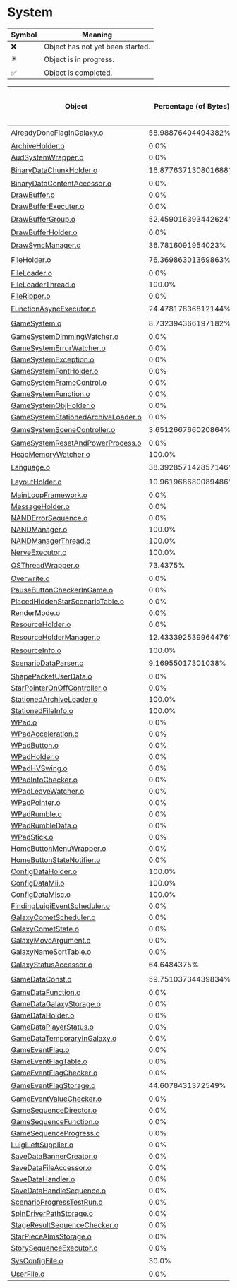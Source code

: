 # System
| Symbol | Meaning 
| ------------- | ------------- 
| :x: | Object has not yet been started. 
| :eight_pointed_black_star: | Object is in progress. 
| :white_check_mark: | Object is completed. 


| Object | Percentage (of Bytes) | Functions Done / Total Functions | Percentage (Functions) | Status 
| ------------- | ------------- | ------------- | ------------- | ------------- 
| [AlreadyDoneFlagInGalaxy.o](https://github.com/shibbo/Petari/blob/master/docs/lib/System/AlreadyDoneFlagInGalaxy.md) | 58.98876404494382% | 7 / 9 | 77.77777777777779% | :eight_pointed_black_star: 
| [ArchiveHolder.o](https://github.com/shibbo/Petari/blob/master/docs/lib/System/ArchiveHolder.md) | 0.0% | 0 / 8 | 0.0% | :x: 
| [AudSystemWrapper.o](https://github.com/shibbo/Petari/blob/master/docs/lib/System/AudSystemWrapper.md) | 0.0% | 0 / 20 | 0.0% | :x: 
| [BinaryDataChunkHolder.o](https://github.com/shibbo/Petari/blob/master/docs/lib/System/BinaryDataChunkHolder.md) | 16.877637130801688% | 2 / 7 | 28.57142857142857% | :eight_pointed_black_star: 
| [BinaryDataContentAccessor.o](https://github.com/shibbo/Petari/blob/master/docs/lib/System/BinaryDataContentAccessor.md) | 0.0% | 0 / 12 | 0.0% | :x: 
| [DrawBuffer.o](https://github.com/shibbo/Petari/blob/master/docs/lib/System/DrawBuffer.md) | 0.0% | 0 / 19 | 0.0% | :x: 
| [DrawBufferExecuter.o](https://github.com/shibbo/Petari/blob/master/docs/lib/System/DrawBufferExecuter.md) | 0.0% | 0 / 10 | 0.0% | :x: 
| [DrawBufferGroup.o](https://github.com/shibbo/Petari/blob/master/docs/lib/System/DrawBufferGroup.md) | 52.459016393442624% | 12 / 19 | 63.1578947368421% | :eight_pointed_black_star: 
| [DrawBufferHolder.o](https://github.com/shibbo/Petari/blob/master/docs/lib/System/DrawBufferHolder.md) | 0.0% | 0 / 15 | 0.0% | :x: 
| [DrawSyncManager.o](https://github.com/shibbo/Petari/blob/master/docs/lib/System/DrawSyncManager.md) | 36.7816091954023% | 10 / 17 | 58.82352941176471% | :eight_pointed_black_star: 
| [FileHolder.o](https://github.com/shibbo/Petari/blob/master/docs/lib/System/FileHolder.md) | 76.36986301369863% | 10 / 12 | 83.33333333333334% | :eight_pointed_black_star: 
| [FileLoader.o](https://github.com/shibbo/Petari/blob/master/docs/lib/System/FileLoader.md) | 0.0% | 0 / 16 | 0.0% | :x: 
| [FileLoaderThread.o](https://github.com/shibbo/Petari/blob/master/docs/lib/System/FileLoaderThread.md) | 100.0% | 6 / 6 | 100.0% | :white_check_mark: 
| [FileRipper.o](https://github.com/shibbo/Petari/blob/master/docs/lib/System/FileRipper.md) | 0.0% | 0 / 7 | 0.0% | :x: 
| [FunctionAsyncExecutor.o](https://github.com/shibbo/Petari/blob/master/docs/lib/System/FunctionAsyncExecutor.md) | 24.47817836812144% | 5 / 17 | 29.411764705882355% | :eight_pointed_black_star: 
| [GameSystem.o](https://github.com/shibbo/Petari/blob/master/docs/lib/System/GameSystem.md) | 8.732394366197182% | 1 / 32 | 3.125% | :eight_pointed_black_star: 
| [GameSystemDimmingWatcher.o](https://github.com/shibbo/Petari/blob/master/docs/lib/System/GameSystemDimmingWatcher.md) | 0.0% | 0 / 2 | 0.0% | :x: 
| [GameSystemErrorWatcher.o](https://github.com/shibbo/Petari/blob/master/docs/lib/System/GameSystemErrorWatcher.md) | 0.0% | 0 / 23 | 0.0% | :x: 
| [GameSystemException.o](https://github.com/shibbo/Petari/blob/master/docs/lib/System/GameSystemException.md) | 0.0% | 0 / 4 | 0.0% | :x: 
| [GameSystemFontHolder.o](https://github.com/shibbo/Petari/blob/master/docs/lib/System/GameSystemFontHolder.md) | 0.0% | 0 / 4 | 0.0% | :x: 
| [GameSystemFrameControl.o](https://github.com/shibbo/Petari/blob/master/docs/lib/System/GameSystemFrameControl.md) | 0.0% | 0 / 2 | 0.0% | :x: 
| [GameSystemFunction.o](https://github.com/shibbo/Petari/blob/master/docs/lib/System/GameSystemFunction.md) | 0.0% | 0 / 48 | 0.0% | :x: 
| [GameSystemObjHolder.o](https://github.com/shibbo/Petari/blob/master/docs/lib/System/GameSystemObjHolder.md) | 0.0% | 0 / 20 | 0.0% | :x: 
| [GameSystemStationedArchiveLoader.o](https://github.com/shibbo/Petari/blob/master/docs/lib/System/GameSystemStationedArchiveLoader.md) | 0.0% | 0 / 52 | 0.0% | :x: 
| [GameSystemSceneController.o](https://github.com/shibbo/Petari/blob/master/docs/lib/System/GameSystemSceneController.md) | 3.651266766020864% | 5 / 78 | 6.41025641025641% | :eight_pointed_black_star: 
| [GameSystemResetAndPowerProcess.o](https://github.com/shibbo/Petari/blob/master/docs/lib/System/GameSystemResetAndPowerProcess.md) | 0.0% | 0 / 36 | 0.0% | :x: 
| [HeapMemoryWatcher.o](https://github.com/shibbo/Petari/blob/master/docs/lib/System/HeapMemoryWatcher.md) | 100.0% | 19 / 19 | 100.0% | :white_check_mark: 
| [Language.o](https://github.com/shibbo/Petari/blob/master/docs/lib/System/Language.md) | 38.392857142857146% | 2 / 7 | 28.57142857142857% | :eight_pointed_black_star: 
| [LayoutHolder.o](https://github.com/shibbo/Petari/blob/master/docs/lib/System/LayoutHolder.md) | 10.961968680089486% | 2 / 12 | 16.666666666666664% | :eight_pointed_black_star: 
| [MainLoopFramework.o](https://github.com/shibbo/Petari/blob/master/docs/lib/System/MainLoopFramework.md) | 0.0% | 0 / 34 | 0.0% | :x: 
| [MessageHolder.o](https://github.com/shibbo/Petari/blob/master/docs/lib/System/MessageHolder.md) | 0.0% | 0 / 19 | 0.0% | :x: 
| [NANDErrorSequence.o](https://github.com/shibbo/Petari/blob/master/docs/lib/System/NANDErrorSequence.md) | 0.0% | 0 / 56 | 0.0% | :x: 
| [NANDManager.o](https://github.com/shibbo/Petari/blob/master/docs/lib/System/NANDManager.md) | 100.0% | 20 / 20 | 100.0% | :white_check_mark: 
| [NANDManagerThread.o](https://github.com/shibbo/Petari/blob/master/docs/lib/System/NANDManagerThread.md) | 100.0% | 5 / 5 | 100.0% | :white_check_mark: 
| [NerveExecutor.o](https://github.com/shibbo/Petari/blob/master/docs/lib/System/NerveExecutor.md) | 100.0% | 7 / 7 | 100.0% | :white_check_mark: 
| [OSThreadWrapper.o](https://github.com/shibbo/Petari/blob/master/docs/lib/System/OSThreadWrapper.md) | 73.4375% | 5 / 6 | 83.33333333333334% | :eight_pointed_black_star: 
| [Overwrite.o](https://github.com/shibbo/Petari/blob/master/docs/lib/System/Overwrite.md) | 0.0% | 0 / 63 | 0.0% | :x: 
| [PauseButtonCheckerInGame.o](https://github.com/shibbo/Petari/blob/master/docs/lib/System/PauseButtonCheckerInGame.md) | 0.0% | 0 / 5 | 0.0% | :x: 
| [PlacedHiddenStarScenarioTable.o](https://github.com/shibbo/Petari/blob/master/docs/lib/System/PlacedHiddenStarScenarioTable.md) | 0.0% | 0 / 1 | 0.0% | :x: 
| [RenderMode.o](https://github.com/shibbo/Petari/blob/master/docs/lib/System/RenderMode.md) | 0.0% | 0 / 4 | 0.0% | :x: 
| [ResourceHolder.o](https://github.com/shibbo/Petari/blob/master/docs/lib/System/ResourceHolder.md) | 0.0% | 0 / 13 | 0.0% | :x: 
| [ResourceHolderManager.o](https://github.com/shibbo/Petari/blob/master/docs/lib/System/ResourceHolderManager.md) | 12.433392539964476% | 3 / 22 | 13.636363636363635% | :eight_pointed_black_star: 
| [ResourceInfo.o](https://github.com/shibbo/Petari/blob/master/docs/lib/System/ResourceInfo.md) | 100.0% | 15 / 15 | 100.0% | :white_check_mark: 
| [ScenarioDataParser.o](https://github.com/shibbo/Petari/blob/master/docs/lib/System/ScenarioDataParser.md) | 9.16955017301038% | 5 / 25 | 20.0% | :eight_pointed_black_star: 
| [ShapePacketUserData.o](https://github.com/shibbo/Petari/blob/master/docs/lib/System/ShapePacketUserData.md) | 0.0% | 0 / 8 | 0.0% | :x: 
| [StarPointerOnOffController.o](https://github.com/shibbo/Petari/blob/master/docs/lib/System/StarPointerOnOffController.md) | 0.0% | 0 / 38 | 0.0% | :x: 
| [StationedArchiveLoader.o](https://github.com/shibbo/Petari/blob/master/docs/lib/System/StationedArchiveLoader.md) | 100.0% | 6 / 6 | 100.0% | :white_check_mark: 
| [StationedFileInfo.o](https://github.com/shibbo/Petari/blob/master/docs/lib/System/StationedFileInfo.md) | 100.0% | 1 / 1 | 100.0% | :white_check_mark: 
| [WPad.o](https://github.com/shibbo/Petari/blob/master/docs/lib/System/WPad.md) | 0.0% | 0 / 21 | 0.0% | :x: 
| [WPadAcceleration.o](https://github.com/shibbo/Petari/blob/master/docs/lib/System/WPadAcceleration.md) | 0.0% | 0 / 9 | 0.0% | :x: 
| [WPadButton.o](https://github.com/shibbo/Petari/blob/master/docs/lib/System/WPadButton.md) | 0.0% | 0 / 29 | 0.0% | :x: 
| [WPadHolder.o](https://github.com/shibbo/Petari/blob/master/docs/lib/System/WPadHolder.md) | 0.0% | 0 / 19 | 0.0% | :x: 
| [WPadHVSwing.o](https://github.com/shibbo/Petari/blob/master/docs/lib/System/WPadHVSwing.md) | 0.0% | 0 / 4 | 0.0% | :x: 
| [WPadInfoChecker.o](https://github.com/shibbo/Petari/blob/master/docs/lib/System/WPadInfoChecker.md) | 0.0% | 0 / 6 | 0.0% | :x: 
| [WPadLeaveWatcher.o](https://github.com/shibbo/Petari/blob/master/docs/lib/System/WPadLeaveWatcher.md) | 0.0% | 0 / 5 | 0.0% | :x: 
| [WPadPointer.o](https://github.com/shibbo/Petari/blob/master/docs/lib/System/WPadPointer.md) | 0.0% | 0 / 9 | 0.0% | :x: 
| [WPadRumble.o](https://github.com/shibbo/Petari/blob/master/docs/lib/System/WPadRumble.md) | 0.0% | 0 / 14 | 0.0% | :x: 
| [WPadRumbleData.o](https://github.com/shibbo/Petari/blob/master/docs/lib/System/WPadRumbleData.md) | 0.0% | 0 / 3 | 0.0% | :x: 
| [WPadStick.o](https://github.com/shibbo/Petari/blob/master/docs/lib/System/WPadStick.md) | 0.0% | 0 / 3 | 0.0% | :x: 
| [HomeButtonMenuWrapper.o](https://github.com/shibbo/Petari/blob/master/docs/lib/System/HomeButtonMenuWrapper.md) | 0.0% | 0 / 9 | 0.0% | :x: 
| [HomeButtonStateNotifier.o](https://github.com/shibbo/Petari/blob/master/docs/lib/System/HomeButtonStateNotifier.md) | 0.0% | 0 / 5 | 0.0% | :x: 
| [ConfigDataHolder.o](https://github.com/shibbo/Petari/blob/master/docs/lib/System/ConfigDataHolder.md) | 100.0% | 23 / 23 | 100.0% | :white_check_mark: 
| [ConfigDataMii.o](https://github.com/shibbo/Petari/blob/master/docs/lib/System/ConfigDataMii.md) | 100.0% | 10 / 10 | 100.0% | :white_check_mark: 
| [ConfigDataMisc.o](https://github.com/shibbo/Petari/blob/master/docs/lib/System/ConfigDataMisc.md) | 100.0% | 14 / 14 | 100.0% | :white_check_mark: 
| [FindingLuigiEventScheduler.o](https://github.com/shibbo/Petari/blob/master/docs/lib/System/FindingLuigiEventScheduler.md) | 0.0% | 0 / 17 | 0.0% | :x: 
| [GalaxyCometScheduler.o](https://github.com/shibbo/Petari/blob/master/docs/lib/System/GalaxyCometScheduler.md) | 0.0% | 0 / 27 | 0.0% | :x: 
| [GalaxyCometState.o](https://github.com/shibbo/Petari/blob/master/docs/lib/System/GalaxyCometState.md) | 0.0% | 0 / 14 | 0.0% | :x: 
| [GalaxyMoveArgument.o](https://github.com/shibbo/Petari/blob/master/docs/lib/System/GalaxyMoveArgument.md) | 0.0% | 0 / 3 | 0.0% | :x: 
| [GalaxyNameSortTable.o](https://github.com/shibbo/Petari/blob/master/docs/lib/System/GalaxyNameSortTable.md) | 0.0% | 0 / 1 | 0.0% | :x: 
| [GalaxyStatusAccessor.o](https://github.com/shibbo/Petari/blob/master/docs/lib/System/GalaxyStatusAccessor.md) | 64.6484375% | 20 / 26 | 76.92307692307693% | :eight_pointed_black_star: 
| [GameDataConst.o](https://github.com/shibbo/Petari/blob/master/docs/lib/System/GameDataConst.md) | 59.75103734439834% | 8 / 10 | 80.0% | :eight_pointed_black_star: 
| [GameDataFunction.o](https://github.com/shibbo/Petari/blob/master/docs/lib/System/GameDataFunction.md) | 0.0% | 0 / 78 | 0.0% | :x: 
| [GameDataGalaxyStorage.o](https://github.com/shibbo/Petari/blob/master/docs/lib/System/GameDataGalaxyStorage.md) | 0.0% | 0 / 27 | 0.0% | :x: 
| [GameDataHolder.o](https://github.com/shibbo/Petari/blob/master/docs/lib/System/GameDataHolder.md) | 0.0% | 0 / 46 | 0.0% | :x: 
| [GameDataPlayerStatus.o](https://github.com/shibbo/Petari/blob/master/docs/lib/System/GameDataPlayerStatus.md) | 0.0% | 0 / 11 | 0.0% | :x: 
| [GameDataTemporaryInGalaxy.o](https://github.com/shibbo/Petari/blob/master/docs/lib/System/GameDataTemporaryInGalaxy.md) | 0.0% | 0 / 16 | 0.0% | :x: 
| [GameEventFlag.o](https://github.com/shibbo/Petari/blob/master/docs/lib/System/GameEventFlag.md) | 0.0% | 0 / 13 | 0.0% | :x: 
| [GameEventFlagTable.o](https://github.com/shibbo/Petari/blob/master/docs/lib/System/GameEventFlagTable.md) | 0.0% | 0 / 28 | 0.0% | :x: 
| [GameEventFlagChecker.o](https://github.com/shibbo/Petari/blob/master/docs/lib/System/GameEventFlagChecker.md) | 0.0% | 0 / 9 | 0.0% | :x: 
| [GameEventFlagStorage.o](https://github.com/shibbo/Petari/blob/master/docs/lib/System/GameEventFlagStorage.md) | 44.6078431372549% | 6 / 8 | 75.0% | :eight_pointed_black_star: 
| [GameEventValueChecker.o](https://github.com/shibbo/Petari/blob/master/docs/lib/System/GameEventValueChecker.md) | 0.0% | 0 / 10 | 0.0% | :x: 
| [GameSequenceDirector.o](https://github.com/shibbo/Petari/blob/master/docs/lib/System/GameSequenceDirector.md) | 0.0% | 0 / 11 | 0.0% | :x: 
| [GameSequenceFunction.o](https://github.com/shibbo/Petari/blob/master/docs/lib/System/GameSequenceFunction.md) | 0.0% | 0 / 62 | 0.0% | :x: 
| [GameSequenceProgress.o](https://github.com/shibbo/Petari/blob/master/docs/lib/System/GameSequenceProgress.md) | 0.0% | 0 / 37 | 0.0% | :x: 
| [LuigiLeftSupplier.o](https://github.com/shibbo/Petari/blob/master/docs/lib/System/LuigiLeftSupplier.md) | 0.0% | 0 / 2 | 0.0% | :x: 
| [SaveDataBannerCreator.o](https://github.com/shibbo/Petari/blob/master/docs/lib/System/SaveDataBannerCreator.md) | 0.0% | 0 / 15 | 0.0% | :x: 
| [SaveDataFileAccessor.o](https://github.com/shibbo/Petari/blob/master/docs/lib/System/SaveDataFileAccessor.md) | 0.0% | 0 / 4 | 0.0% | :x: 
| [SaveDataHandler.o](https://github.com/shibbo/Petari/blob/master/docs/lib/System/SaveDataHandler.md) | 0.0% | 0 / 39 | 0.0% | :x: 
| [SaveDataHandleSequence.o](https://github.com/shibbo/Petari/blob/master/docs/lib/System/SaveDataHandleSequence.md) | 0.0% | 0 / 83 | 0.0% | :x: 
| [ScenarioProgressTestRun.o](https://github.com/shibbo/Petari/blob/master/docs/lib/System/ScenarioProgressTestRun.md) | 0.0% | 0 / 1 | 0.0% | :x: 
| [SpinDriverPathStorage.o](https://github.com/shibbo/Petari/blob/master/docs/lib/System/SpinDriverPathStorage.md) | 0.0% | 0 / 31 | 0.0% | :x: 
| [StageResultSequenceChecker.o](https://github.com/shibbo/Petari/blob/master/docs/lib/System/StageResultSequenceChecker.md) | 0.0% | 0 / 14 | 0.0% | :x: 
| [StarPieceAlmsStorage.o](https://github.com/shibbo/Petari/blob/master/docs/lib/System/StarPieceAlmsStorage.md) | 0.0% | 0 / 9 | 0.0% | :x: 
| [StorySequenceExecutor.o](https://github.com/shibbo/Petari/blob/master/docs/lib/System/StorySequenceExecutor.md) | 0.0% | 0 / 58 | 0.0% | :x: 
| [SysConfigFile.o](https://github.com/shibbo/Petari/blob/master/docs/lib/System/SysConfigFile.md) | 30.0% | 5 / 16 | 31.25% | :eight_pointed_black_star: 
| [UserFile.o](https://github.com/shibbo/Petari/blob/master/docs/lib/System/UserFile.md) | 0.0% | 0 / 26 | 0.0% | :x: 
